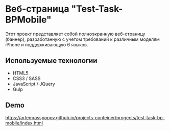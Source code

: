 # Веб-страница "Test-Task-BPMobile"

Этот проект представляет собой полноэкранную веб-страницу (баннер), разработанную с учетом требований к различным моделям iPhone и поддерживающую 6 языков.

## Используемые технологии

- HTML5
- CSS3 / SASS
- JavaScript / JQuery
- Gulp

## Demo 

https://artemrasspopov.github.io/projects-conteiner/progects/test-task-bp-mobile/index.html


